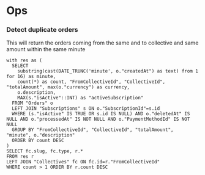 # Ops

### Detect duplicate orders

This will return the orders coming from the same and to collective and same amount within the same minute

```text
with res as (
  SELECT 
    substring(cast(DATE_TRUNC('minute', o."createdAt") as text) from 1 for 16) as minute,
    count(*) as count, "FromCollectiveId", "CollectiveId", "totalAmount", max(o."currency") as currency,
    o.description,
    MAX(s."isActive"::INT) as "activeSubscription"
  FROM "Orders" o
  LEFT JOIN "Subscriptions" s ON o."SubscriptionId"=s.id
  WHERE (s."isActive" IS TRUE OR s.id IS NULL) AND o."deletedAt" IS NULL AND o."processedAt" IS NOT NULL AND o."PaymentMethodId" IS NOT NULL
  GROUP BY "FromCollectiveId", "CollectiveId", "totalAmount", "minute", o."description"
  ORDER BY count DESC
)
SELECT fc.slug, fc.type, r.*
FROM res r
LEFT JOIN "Collectives" fc ON fc.id=r."FromCollectiveId"
WHERE count > 1 ORDER BY r.count DESC
```

